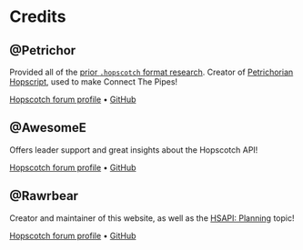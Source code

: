 # Credits

## @Petrichor

Provided all of the [prior `.hopscotch` format research](https://forum.gethopscotch.com/t/an-explanation-of-how-hopscotch-json-files-look/64722).
Creator of [Petrichorian Hopscript](https://github.com/petrichor-1/petrichorian-hopscript), used to make Connect The Pipes!

[Hopscotch forum profile](https://forum.gethopscotch.com/u/petrichor/summary) • [GitHub](https://github.com/petrichor-1)

## @AwesomeE

Offers leader support and great insights about the Hopscotch API!

[Hopscotch forum profile](https://forum.gethopscotch.com/u/awesome_e/summary) • [GitHub](https://github.com/AE-Hopscotch)

## @Rawrbear

Creator and maintainer of this website, as well as the [HSAPI: Planning](https://forum.gethopscotch.com/t/hsapi-planning/67073) topic!

[Hopscotch forum profile](https://forum.gethopscotch.com/u/rawrbear/summary) • [GitHub](https://github.com/RawrbearHS/)
